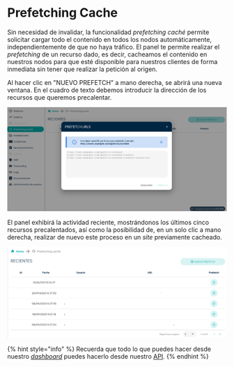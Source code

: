 # Prefetching Cache

Sin necesidad de invalidar, la funcionalidad _prefetching caché_ permite solicitar cargar todo el contenido en todos los nodos automáticamente, independientemente de que no haya tráfico. El panel te permite realizar el _prefetching_ de un recurso dado, es decir, cacheamos el contenido en nuestros nodos para que esté disponible para nuestros clientes de forma inmediata sin tener que realizar la petición al origen.

Al hacer clic en "NUEVO PREFETCH" a mano derecha, se abrirá una nueva ventana. En el cuadro de texto debemos introducir la dirección de los recursos que queremos precalentar.

![](<../../.gitbook/assets/Captura de pantalla 2022-12-21 a las 18.53.56.png>)

El panel exhibirá la actividad reciente, mostrándonos los últimos cinco recursos precalentados, así como la posibilidad de, en un solo clic a mano derecha, realizar de nuevo este proceso en un _site_ previamente cacheado.&#x20;

![](<../../.gitbook/assets/Captura de pantalla 2022-12-21 a las 18.58.42.png>)



{% hint style="info" %}
Recuerda que todo lo que puedes hacer desde nuestro [_dashboard_](https://dashboard.transparetncdn.com) puedes hacerlo desde nuestro [API](../faq/glosario/api.md).
{% endhint %}

